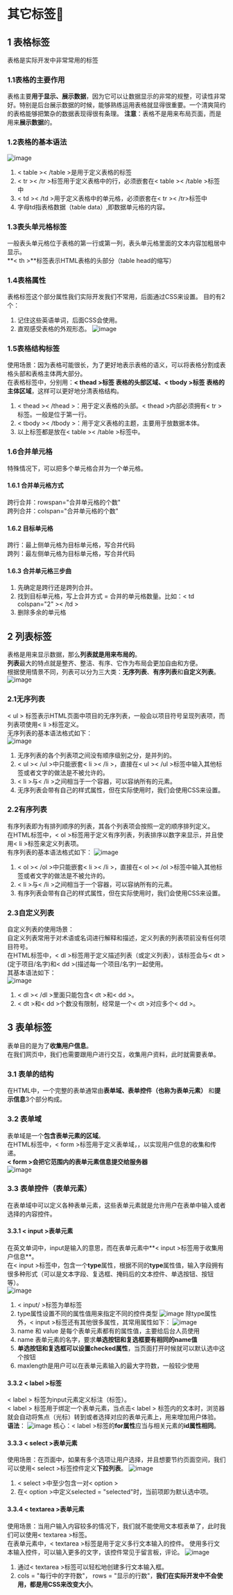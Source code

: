 # 其它标签&#x1F34E;
## 1 表格标签
表格是实际开发中非常常用的标签
### 1.1表格的主要作用
表格主要**用于显示、展示数据**，因为它可以让数据显示的非常的规整，可读性非常好。特别是后台展示数据的时候，能够熟练运用表格就显得很重要。一个清爽简约的表格能够把繁杂的数据表现得很有条理。
**注意**：表格不是用来布局页面，而是用来**展示数据**的。

### 1.2表格的基本语法
![image](https://github.com/Happy-jianghui/Frontend-Learning/assets/98568967/7c6b1caa-29cf-4ef0-a6fe-039084de963b)
  1. < table >< /table >是用于定义表格的标签
  2. < tr >< /tr >标签用于定义表格中的行，必须嵌套在< table >< /table >标签中
  3. < td >< /td >用于定义表格中的单元格，必须嵌套在< tr >< /tr>标签中
  4. 字母td指表格数据（table data）,即数据单元格的内容。

### 1.3表头单元格标签
一般表头单元格位于表格的第一行或第一列，表头单元格里面的文本内容加粗居中显示。  
**< th >**标签表示HTML表格的头部分（table head的缩写）

### 1.4表格属性
表格标签这个部分属性我们实际开发我们不常用，后面通过CSS来设置。
目的有2个：
1. 记住这些英语单词，后面CSS会使用。
2. 直观感受表格的外观形态。
![image](https://github.com/Happy-jianghui/Frontend-Learning/assets/98568967/4a6ceee4-1e55-414b-8885-6551641d7dbe)

### 1.5表格结构标签
使用场景：因为表格可能很长，为了更好地表示表格的语义，可以将表格分割成表格头部和表格主体两大部分。  
在表格标签中，分别用：**< thead >标签 表格的头部区域、< tbody >标签 表格的主体区域**，这样可以更好地分清表格结构。  
 1. < thead >< /thead >：用于定义表格的头部。< thead >内部必须拥有< tr >标签。一般是位于第一行。
 2. < tbody >< /tbody >：用于定义表格的主题，主要用于放数据本体。
 3. 以上标签都是放在< table >< /table >标签中。

### 1.6合并单元格
特殊情况下，可以把多个单元格合并为一个单元格。
#### 1.6.1 合并单元格方式
跨行合并：rowspan="合并单元格的个数"  
跨列合并：colspan="合并单元格的个数"
#### 1.6.2 目标单元格
跨行：最上侧单元格为目标单元格，写合并代码  
跨列：最左侧单元格为目标单元格，写合并代码
#### 1.6.3 合并单元格三步曲
1. 先确定是跨行还是跨列合并。
2. 找到目标单元格，写上合并方式 = 合并的单元格数量。比如：< td colspan="2" >< /td >
3. 删除多余的单元格

## 2 列表标签
表格是用来显示数据，那么**列表就是用来布局的**。  
**列表**最大的特点就是整齐、整洁、有序、它作为布局会更加自由和方便。  
根据使用情景不同，列表可以分为三大类：**无序列表**、**有序列表**和**自定义列表**。  
![image](https://github.com/Happy-jianghui/Frontend-Learning/assets/98568967/e6e62153-c24e-42b8-8112-72c8d2e58ba1)
### 2.1无序列表
< ul > 标签表示HTML页面中项目的无序列表，一般会以项目符号呈现列表项，而列表项使用< li >标签定义。  
无序列表的基本语法格式如下：  
![image](https://github.com/Happy-jianghui/Frontend-Learning/assets/98568967/c64e30cf-fc91-47ea-b288-ef731b75b4f3)  

1. 无序列表的各个列表项之间没有顺序级别之分，是并列的。
2. < ul >< /ul >中只能嵌套< li >< /li >，直接在< ul >< /ul >标签中输入其他标签或者文字的做法是不被允许的。
3. < li >与< /li >之间相当于一个容器，可以容纳所有的元素。
4. 无序列表会带有自己的样式属性，但在实际使用时，我们会使用CSS来设置。

### 2.2有序列表
有序列表即为有排列顺序的列表，其各个列表项会按照一定的顺序排列定义。  
在HTML标签中，< ol >标签用于定义有序列表，列表排序以数字来显示，并且使用< li >标签来定义列表项。  
有序列表的基本语法格式如下：
![image](https://github.com/Happy-jianghui/Frontend-Learning/assets/98568967/c4bd87fd-7dde-440a-9b61-e5cac2daf836)
1. < ol >< /ol >中只能嵌套< li >< /li >，直接在< ol >< /ol >标签中输入其他标签或者文字的做法是不被允许的。
2. < li >与< /li >之间相当于一个容器，可以容纳所有的元素。
3. 有序列表会带有自己的样式属性，但在实际使用时，我们会使用CSS来设置。

### 2.3自定义列表
自定义列表的使用场景：  
自定义列表常用于对术语或名词进行解释和描述，定义列表的列表项前没有任何项目符号。  
在HTML标签中，< dl >标签用于定义描述列表（或定义列表），该标签会与< dt >(定于项目/名字)和< dd >(描述每一个项目/名字)一起使用。  
其基本语法如下：  
![image](https://github.com/Happy-jianghui/Frontend-Learning/assets/98568967/9610d667-58e2-4cf6-b7ad-0dd3955f90e2)
1. < dl >< /dl >里面只能包含< dt >和< dd >。
2. < dt >和< dd >个数没有限制，经常是一个< dt >对应多个< dd >。

## 3 表单标签
表单目的是为了**收集用户信息**。  
在我们网页中，我们也需要跟用户进行交互，收集用户资料，此时就需要表单。  
### 3.1 表单的结构
在HTML中，一个完整的表单通常由**表单域、表单控件（也称为表单元素）** 和**提示信息**3个部分构成。
### 3.2 表单域
表单域是一个**包含表单元素的区域**。  
在HTML标签中，< form >标签用于定义表单域，，以实现用户信息的收集和传递。  
**< form >会把它范围内的表单元素信息提交给服务器**  
![image](https://github.com/Happy-jianghui/Frontend-Learning/assets/98568967/bdfc22c0-77cd-4d5d-a7a5-fe554cbad399)
### 3.3 表单控件（表单元素）
在表单域中可以定义各种表单元素，这些表单元素就是允许用户在表单中输入或者选择的内容控件。
#### 3.3.1 < input >表单元素
在英文单词中，input是输入的意思，而在表单元素中**< input >标签用于收集用户信息**。  
在< input >标签中，包含一个**type**属性，根据不同的**type**属性值，输入字段拥有很多种形式（可以是文本字段、复选框、掩码后的文本控件、单选按钮、按钮等）。  
![image](https://github.com/Happy-jianghui/Frontend-Learning/assets/98568967/8e743087-7e03-4e27-8db8-671c73900cb7)
1. < input/ >标签为单标签
2. type属性设置不同的属性值用来指定不同的控件类型
 ![image](https://github.com/Happy-jianghui/Frontend-Learning/assets/98568967/fe55fc4a-d037-474c-b55c-4125aba09ebe)
除type属性外，< input >标签还有其他很多属性，其常用属性如下：
![image](https://github.com/Happy-jianghui/Frontend-Learning/assets/98568967/66823491-15c0-42c7-9cbd-2947a628b6b9)
1. name 和 value 是每个表单元素都有的属性值，主要给后台人员使用
2. name 表单元素的名字，要求**单选按钮和复选框要有相同的name值**
3. **单选按钮和复选框可以设置checked属性**，当页面打开时候就可以默认选中这个按钮
4. maxlength是用户可以在表单元素输入的最大字符数，一般较少使用

#### 3.3.2 < label >标签
< label > 标签为input元素定义标注（标签）。  
< label > 标签用于绑定一个表单元素，当点击< label > 标签内的文本时，浏览器就会自动将焦点（光标）转到或者选择对应的表单元素上，用来增加用户体验。  
**语法**：
![image](https://github.com/Happy-jianghui/Frontend-Learning/assets/98568967/a91bbc09-1561-47fc-8bf4-af45c5f67fbf)
核心：< label >标签的**for属性**应当与相关元素的**id属性相同**。

#### 3.3.3 < select >表单元素
使用场景：在页面中，如果有多个选项让用户选择，并且想要节约页面空间，我们可以使用< select >标签控件定义**下拉列表**。
![image](https://github.com/Happy-jianghui/Frontend-Learning/assets/98568967/72dfd5a2-9f49-40fa-a9db-94c50f22a400)
1. < select >中至少包含一对< option >
2. 在< option >中定义selected = "selected"时，当前项即为默认选中项。


#### 3.3.4 < textarea >表单元素
使用场景：当用户输入内容较多的情况下，我们就不能使用文本框表单了，此时我们可以使用< textarea >标签。  
在表单元素中，< textarea >标签是用于定义多行文本输入的控件。
使用多行文本输入控件，可以输入更多的文字，该控件常见于留言板，评论。
![image](https://github.com/Happy-jianghui/Frontend-Learning/assets/98568967/9b250d37-07eb-48b4-bb5d-19b68c8e3cf0)
1. 通过< textarea >标签可以轻松地创建多行文本输入框。
2. cols = "每行中的字符数"， rows = "显示的行数"，**我们在实际开发中不会使用，都是用CSS来改变大小**。






